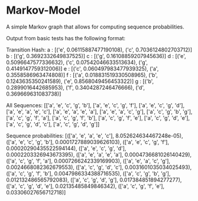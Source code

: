 # Markov-Model
A simple Markov graph that allows for computing sequence probabilities.


Output from basic tests has the following format:

Transition Hash:
a :   [('e', 0.06115887477190108), ('c', 0.7036124802703712)]
b :   [('g', 0.3692332649837525)]
c :   [('g', 0.16108859207945636)]
d :   [('e', 0.5096647577336632), ('c', 0.07542046633513634), ('g', 0.4149147759312006)]
e :   [('c', 0.060497983477939325), ('a', 0.3558586963474808)]
f :   [('a', 0.018831519330508965), ('b', 0.1243635350241589), ('e', 0.8568049456453322)]
g :   [('b', 0.2899016442685953), ('f', 0.3404287246476666), ('d', 0.369669631083738)]

All Sequences:
[['a', 'e', 'c', 'g', 'b'], ['a', 'e', 'c', 'g', 'f'], ['a', 'e', 'c', 'g', 'd'], ['a', 'e', 'a', 'e', 'c'], ['a', 'e', 'a', 'e', 'a'], ['a', 'e', 'a', 'c', 'g'], ['a', 'c', 'g', 'b', 'g'], ['a', 'c', 'g', 'f', 'a'], ['a', 'c', 'g', 'f', 'b'], ['a', 'c', 'g', 'f', 'e'], ['a', 'c', 'g', 'd', 'e'], ['a', 'c', 'g', 'd', 'c'], ['a', 'c', 'g', 'd', 'g']]

Sequence probabilities:
[(['a', 'e', 'a', 'e', 'c'], 8.052624634467248e-05), (['a', 'e', 'c', 'g', 'b'], 0.0001727889039626103), (['a', 'e', 'c', 'g', 'f'], 0.00020290435522594144), (['a', 'e', 'c', 'g', 'd'], 0.0002203326943673395), (['a', 'e', 'a', 'e', 'a'], 0.0004736681026140429), (['a', 'c', 'g', 'f', 'a'], 0.0007266242339169903), (['a', 'e', 'a', 'c', 'g'], 0.0024668082362679553), (['a', 'c', 'g', 'd', 'c'], 0.0031601035034025493), (['a', 'c', 'g', 'f', 'b'], 0.0047986334388716535), (['a', 'c', 'g', 'b', 'g'], 0.012132486565792083), (['a', 'c', 'g', 'd', 'g'], 0.017384851894277277), (['a', 'c', 'g', 'd', 'e'], 0.02135485849846342), (['a', 'c', 'g', 'f', 'e'], 0.03306027656712718)]
